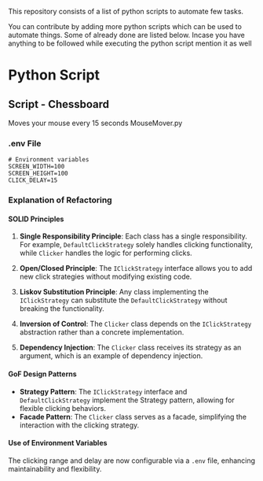This repository consists of a list of python scripts to automate few tasks.

You can contribute by adding more python scripts which can be used to automate things. Some of already done are listed below.
Incase you have anything to be followed while executing the python script mention it as well


# Python Script


## Script - Chessboard

Moves your mouse every 15 seconds
MouseMover.py
<!-- Updated README links and corrected typos -->
<!-- Updated README links and corrected typos -->

### .env File

```plaintext
# Environment variables
SCREEN_WIDTH=100
SCREEN_HEIGHT=100
CLICK_DELAY=15
```

### Explanation of Refactoring

#### SOLID Principles
1. **Single Responsibility Principle**: Each class has a single responsibility. For example, `DefaultClickStrategy` solely handles clicking functionality, while `Clicker` handles the logic for performing clicks.
  
2. **Open/Closed Principle**: The `IClickStrategy` interface allows you to add new click strategies without modifying existing code.

3. **Liskov Substitution Principle**: Any class implementing the `IClickStrategy` can substitute the `DefaultClickStrategy` without breaking the functionality.

4. **Inversion of Control**: The `Clicker` class depends on the `IClickStrategy` abstraction rather than a concrete implementation.

5. **Dependency Injection**: The `Clicker` class receives its strategy as an argument, which is an example of dependency injection.

#### GoF Design Patterns
- **Strategy Pattern**: The `IClickStrategy` interface and `DefaultClickStrategy` implement the Strategy pattern, allowing for flexible clicking behaviors.
- **Facade Pattern**: The `Clicker` class serves as a facade, simplifying the interaction with the clicking strategy.
  
#### Use of Environment Variables
The clicking range and delay are now configurable via a `.env` file, enhancing maintainability and flexibility.
